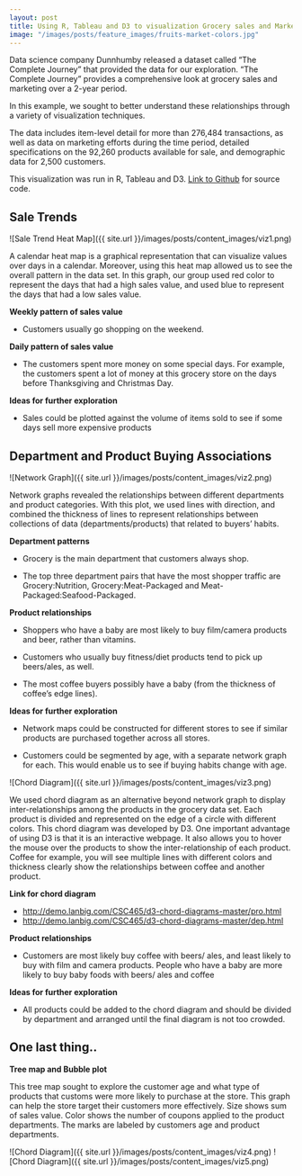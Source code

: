 ```yaml
---
layout: post
title: Using R, Tableau and D3 to visualization Grocery sales and Marketing data set
image: "/images/posts/feature_images/fruits-market-colors.jpg"
---
```


Data science company Dunnhumby released a dataset called “The Complete Journey” that provided the data for our exploration. “The Complete Journey” provides a comprehensive look at grocery sales and marketing over a 2-year period. 

In this example, we sought to better understand these relationships through a variety of visualization techniques.

The data includes item-level detail for more than 276,484 transactions, as well as data on marketing efforts during the time period, detailed specifications on the 92,260 products available for sale, and demographic data for 2,500 customers. 

This visualization was run in R, Tableau and D3. [Link to Github](https://github.com/Lanbig/CSC465-Project) for source code. 


## Sale Trends

![Sale Trend Heat Map]({{ site.url }}/images/posts/content_images/viz1.png)

A calendar heat map is a graphical representation that can visualize values over days in a calendar. Moreover, using this heat map allowed us to see the overall pattern in the data set. In this graph, our group used red color to represent the days that had a high sales value, and used blue to represent the days that had a low sales value. 

**Weekly pattern of sales value**

* Customers usually go shopping on the weekend.

**Daily pattern of sales value**

* The customers spent more money on some special days. For example, the customers spent a lot of money at this grocery store on the days before Thanksgiving and Christmas Day. 

**Ideas for further exploration**

* Sales could be plotted against the volume of items sold to see if some days sell more expensive products



## Department and Product Buying Associations

![Network Graph]({{ site.url }}/images/posts/content_images/viz2.png)

Network graphs revealed the relationships between different departments and product categories. With this plot, we used lines with direction, and combined the thickness of lines to represent relationships between collections of data (departments/products) that related to buyers’ habits.

**Department patterns**

* Grocery is the main department that customers always shop.

* The top three department pairs that have the most shopper traffic are Grocery:Nutrition, Grocery:Meat-Packaged and Meat-Packaged:Seafood-Packaged.

**Product relationships**

* Shoppers who have a baby are most likely to buy film/camera products and beer, rather than vitamins.

* Customers who usually buy fitness/diet products tend to pick up beers/ales, as well.

* The most coffee buyers possibly have a baby (from the thickness of coffee’s edge lines).

**Ideas for further exploration**

* Network maps could be constructed for different stores to see if similar products are purchased together across all stores.

* Customers could be segmented by age, with a separate network graph for each. This would enable us to see if buying habits change with age.


![Chord Diagram]({{ site.url }}/images/posts/content_images/viz3.png)

We used chord diagram as an alternative beyond network graph to display inter-relationships among the products in the grocery data set. Each product is divided and represented on the edge of a circle with different colors. This chord diagram was developed by D3. One important advantage of using D3 is that it is an interactive webpage. It also allows you to hover the mouse over the products to show the inter-relationship of each product. Coffee for example, you will see multiple lines with different colors and thickness clearly show the relationships between coffee and another product.

**Link for chord diagram**

* http://demo.lanbig.com/CSC465/d3-chord-diagrams-master/pro.html
* http://demo.lanbig.com/CSC465/d3-chord-diagrams-master/dep.html

**Product relationships** 

* Customers are most likely buy coffee with beers/ ales, and least likely to buy with film and camera products.
People who have a baby are more likely to buy baby foods with beers/ ales and coffee

**Ideas for further exploration**

* All products could be added to the chord diagram and should be divided by department and arranged until the final diagram is not too crowded.

## One last thing..
**Tree map and Bubble plot**

This tree map sought to explore the customer age and what type of products that customs were more likely to purchase at the store. This graph can help the store target their customers more effectively. Size shows sum of sales value.  Color shows the number of coupons applied to the product departments. The marks are labeled by customers age and product departments. 

![Chord Diagram]({{ site.url }}/images/posts/content_images/viz4.png)
![Chord Diagram]({{ site.url }}/images/posts/content_images/viz5.png)


